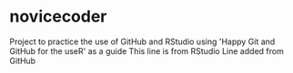 # novicecoder
Project to practice the use of GitHub and RStudio using 'Happy Git and GitHub for the useR' as a guide
This line is from RStudio
Line added from GitHub
